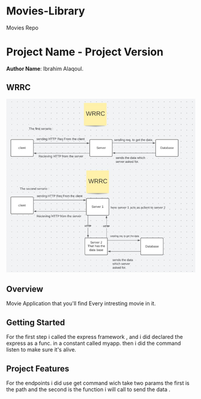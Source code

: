 # Movies-Library
Movies Repo 
# Project Name - Project Version

**Author Name**: Ibrahim Alaqoul.

## WRRC
![image](/WRRC.JPG)

## Overview
Movie Application that  you'll find Every intresting movie in it.
## Getting Started
For the first step i called the express framework , and i did declared the express as a func. in a constant called myapp. then i did the command listen to make sure it's alive.


## Project Features
For the endpoints i did use get command wich take two params the first is the path and the second is the function i will call to send the data .